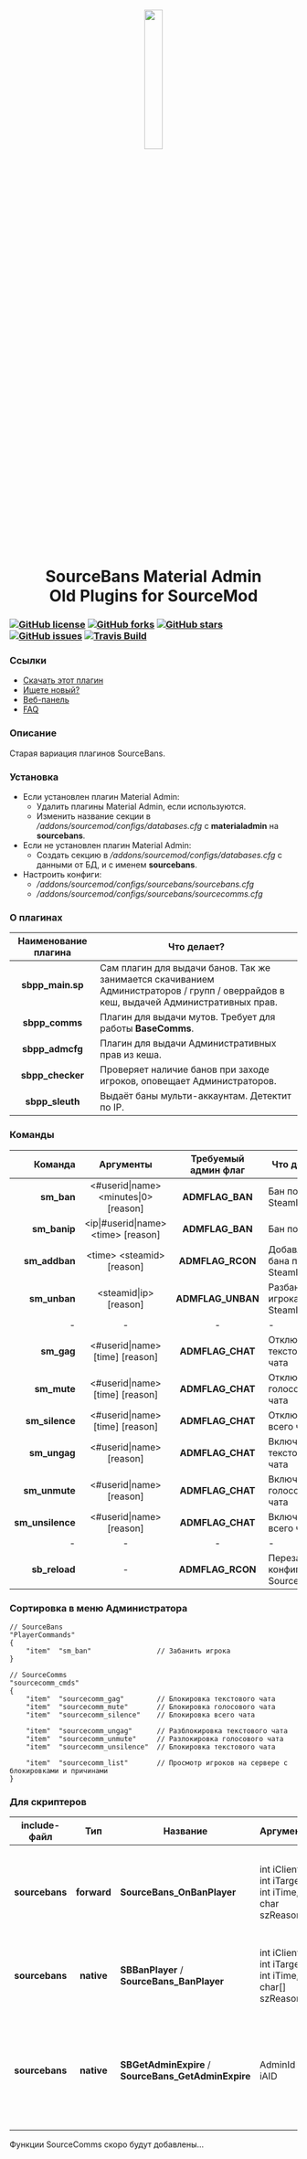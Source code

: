 <h1 align="center">
    <img src="http://s09.radikal.ru/i182/1610/5f/e56ed82e77f8t.jpg" height="25%" width="25%"/>
    <br/>
    SourceBans Material Admin
    <br/>
    Old Plugins for SourceMod
</h1>

### [![GitHub license](https://img.shields.io/badge/license-GPLv3-blue.svg?style=flat-square)](https://github.com/SB-MaterialAdmin/OldServer/blob/master/LICENSE) [![GitHub forks](https://img.shields.io/github/forks/SB-MaterialAdmin/OldServer.svg?style=flat-square)](https://github.com/SB-MaterialAdmin/OldServer/network) [![GitHub stars](https://img.shields.io/github/stars/SB-MaterialAdmin/OldServer.svg?style=flat-square)](https://github.com/SB-MaterialAdmin/OldServer/stargazers) [![GitHub issues](https://img.shields.io/github/issues/SB-MaterialAdmin/OldServer.svg?style=flat-square)](https://github.com/SB-MaterialAdmin/OldServer/issues) [![Travis Build](https://travis-ci.org/SB-MaterialAdmin/OldServer.svg?branch=master)](https://travis-ci.org/SB-MaterialAdmin/OldServer)

### Ссылки
- [Скачать этот плагин](https://github.com/SB-MaterialAdmin/OldServer/archive/master.zip)
- [Ищете новый?](https://github.com/SB-MaterialAdmin/NewServer)
- [Веб-панель](https://github.com/SB-MaterialAdmin/Web)
- [FAQ](https://github.com/SB-MaterialAdmin/Web/wiki/FAQ)

### Описание
Старая вариация плагинов SourceBans.

### Установка
- Если установлен плагин Material Admin:
  - Удалить плагины Material Admin, если используются.
  - Изменить название секции в _/addons/sourcemod/configs/databases.cfg_ с **materialadmin** на **sourcebans**.
- Если не установлен плагин Material Admin:
  - Создать секцию в _/addons/sourcemod/configs/databases.cfg_ с данными от БД, и с именем **sourcebans**.
- Настроить конфиги:
  - _/addons/sourcemod/configs/sourcebans/sourcebans.cfg_
  - _/addons/sourcemod/configs/sourcebans/sourcecomms.cfg_

### О плагинах
| Наименование плагина | Что делает? |
|:--------------------:|-------------|
|**sbpp\_main.sp**     |Сам плагин для выдачи банов. Так же занимается скачиванием Администраторов / групп / оверрайдов в кеш, выдачей Административных прав.|
|**sbpp\_comms**       |Плагин для выдачи мутов. Требует для работы **BaseComms**.|
|**sbpp\_admcfg**      |Плагин для выдачи Административных прав из кеша.|
|**sbpp\_checker**     |Проверяет наличие банов при заходе игроков, оповещает Администраторов.|
|**sbpp\_sleuth**      |Выдаёт баны мульти-аккаунтам. Детектит по IP.|

### Команды
| Команда | Аргументы | Требуемый админ флаг | Что делает? |
|--------:|:---------:|:--------------------:|-------------|
|**sm\_ban**|<#userid\|name> <minutes\|0> [reason]|**ADMFLAG\_BAN**|Бан по SteamID|
|**sm\_banip**|<ip\|#userid\|name> \<time\> [reason]|**ADMFLAG\_BAN**|Бан по IP|
|**sm\_addban**|\<time\> \<steamid\> [reason]|**ADMFLAG\_RCON**|Добавление бана по SteamID|
|**sm\_unban**|<steamid\|ip> [reason]|**ADMFLAG\_UNBAN**|Разбан игрока по IP / SteamID|
|-|-|-|-|
|**sm\_gag**|<#userid\|name> [time] [reason]|**ADMFLAG\_CHAT**|Отключение текстового чата|
|**sm\_mute**|<#userid\|name> [time] [reason]|**ADMFLAG\_CHAT**|Отключение голосового чата|
|**sm\_silence**|<#userid\|name> [time] [reason]|**ADMFLAG\_CHAT**|Отключение всего чата|
|**sm\_ungag**|<#userid\|name> [reason]|**ADMFLAG\_CHAT**|Включение текстового чата|
|**sm\_unmute**|<#userid\|name> [reason]|**ADMFLAG\_CHAT**|Включение голосового чата|
|**sm\_unsilence**|<#userid\|name> [reason]|**ADMFLAG\_CHAT**|Включение всего чата|
|-|-|-|-|
|**sb\_reload**|-|**ADMFLAG\_RCON**|Перезагрузка конфигурации SourceBans.|

### Сортировка в меню Администратора
```
// SourceBans
"PlayerCommands"
{
    "item"  "sm_ban"                // Забанить игрока
}

// SourceComms
"sourcecomm_cmds"
{
    "item"  "sourcecomm_gag"        // Блокировка текстового чата
    "item"  "sourcecomm_mute"       // Блокировка голосового чата
    "item"  "sourcecomm_silence"    // Блокировка всего чата

    "item"  "sourcecomm_ungag"      // Разблокировка текстового чата
    "item"  "sourcecomm_unmute"     // Разлокировка голосового чата
    "item"  "sourcecomm_unsilence"  // Блокировка текстового чата

    "item"  "sourcecomm_list"       // Просмотр игроков на сервере с блокировками и причинами
}
```

### Для скриптеров
|include-файл|Тип|Название|Аргументы|Описание|Что возвращает?|
|:----------:|:-:|--------|---------|--------|:-------------:|
|**sourcebans**|**forward**|**SourceBans\_OnBanPlayer**|int iClient, int iTarget, int iTime, char szReason[]|Событие, вызывается при выдаче бана игроку. **iClient** - Администратор, выдающий бан; **iTarget** - игрок, который получает бан; **iTime** - время бана, в минутах (0 - перманент); **szReason** - причина.|void|
|**sourcebans**|**native**|**SBBanPlayer** / **SourceBans\_BanPlayer**|int iClient, int iTarget, int iTime, char[] szReason|Выдача бана игроку. **Обратите внимание**: Функция **SBBanPlayer()** помечена как Deprecated. По возможности, используйте **SourceBans\_BanPlayer()**.|void|
|**sourcebans**|**native**|**SBGetAdminExpire** / **SourceBans\_GetAdminExpire**|AdminId iAID|Возвращает время истечения админки игрока. Вернёт -1, если не найдено; 0 - перманент; любое другое число - timestamp. **Обратите внимание**: Функция **SBGetAdminExpire()** помечена как Deprecated. По возможности, используйте **SourceBans\_GetAdminExpire()**.|int|

Функции SourceComms скоро будут добавлены...